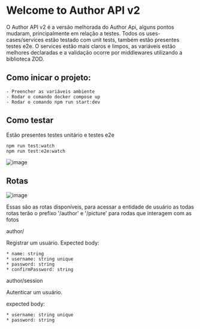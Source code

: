 # Welcome to Author API v2

O Author API v2 é a versão melhorada do Author Api, alguns pontos mudaram, principalmente em relação a testes. Todos os uses-cases/services estão testado com unit tests, também estão presentes testes e2e. O services estão mais claros e limpos, as variáveis estão melhores declaradas e a validação ocorre por middlewares utilizando a biblioteca ZOD.


## Como inicar o projeto: 
```
- Preencher as variáveis ambiente
- Rodar o comando docker compose up 
- Rodar o comando npm run start:dev
```

## Como testar
Estão presentes testes unitário e testes e2e
```
npm run test:watch
npm run test:e2e:watch
```

![image](https://user-images.githubusercontent.com/68877260/226893002-fc0acf82-9217-44cb-8845-9962c401ba55.png)


## Rotas

![image](https://user-images.githubusercontent.com/68877260/226893483-81f02659-bf79-4bc1-9006-dec9df8baa0a.png)

Essas são as rotas disponíveis, para acessar a entidade de usuário as todas rotas terão o prefixo '/author' e '/picture' para rodas que interagem com as fotos

author/

Registrar um usuário.
Expected body: 
```  
* name: string
* username: string unique
* password: string
* confirmPassword: string
```  

author/session

Autenticar um usuário.

expected body: 
```
* username: string unique
* password: string
```
